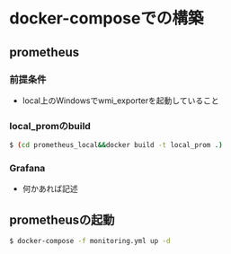 # docker-composeでの構築

## prometheus

### 前提条件

* local上のWindowsでwmi_exporterを起動していること

### local_promのbuild

```sh
$ (cd prometheus_local&&docker build -t local_prom .)
```

### Grafana

* 何かあれば記述

## prometheusの起動

```sh
$ docker-compose -f monitoring.yml up -d
```
